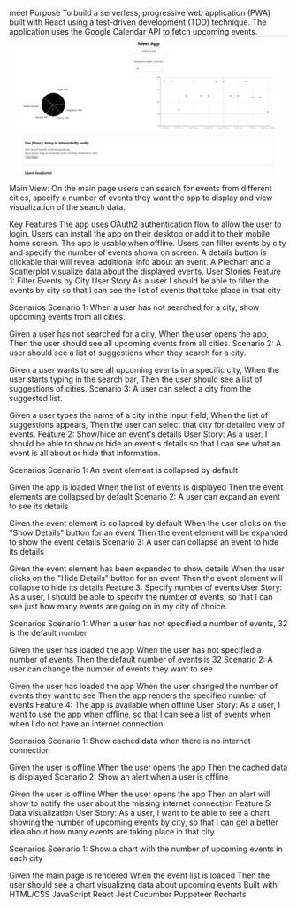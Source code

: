 <!-- @format -->

meet
Purpose
To build a serverless, progressive web application (PWA) built with React using a test-driven development (TDD) technique. The application uses the Google Calendar API to fetch upcoming events.
![alt text](meet.png)

Main View:
On the main page users can search for events from different cities, specify a number of events they want the app to display and view visualization of the search data.

Key Features
The app uses OAuth2 authentication flow to allow the user to login.
Users can install the app on their desktop or add it to their mobile home screen.
The app is usable when offline.
Users can filter events by city and specify the number of events shown on screen.
A details button is clickable that will reveal additional info about an event.
A Piechart and a Scatterplot visualize data about the displayed events.
User Stories
Feature 1: Filter Events by City
User Story
As a user I should be able to filter the events by city so that I can see the list of events that take place in that city

Scenarios
Scenario 1: When a user has not searched for a city, show upcoming events from all cities.

Given a user has not searched for a city,
When the user opens the app,
Then the user should see all upcoming events from all cities.
Scenario 2: A user should see a list of suggestions when they search for a city.

Given a user wants to see all upcoming events in a specific city,
When the user starts typing in the search bar,
Then the user should see a list of suggestions of cities.
Scenario 3: A user can select a city from the suggested list.

Given a user types the name of a city in the input field,
When the list of suggestions appears,
Then the user can select that city for detailed view of events.
Feature 2: Show/hide an event's details
User Story:
As a user, I should be able to show or hide an event's details so that I can see what an event is all about or hide that information.

Scenarios
Scenario 1: An event element is collapsed by default

Given the app is loaded
When the list of events is displayed
Then the event elements are collapsed by default
Scenario 2: A user can expand an event to see its details

Given the event element is collapsed by default
When the user clicks on the "Show Details" button for an event
Then the event element will be expanded to show the event details
Scenario 3: A user can collapse an event to hide its details

Given the event element has been expanded to show details
When the user clicks on the "Hide Details" button for an event
Then the event element will collapse to hide its details
Feature 3: Specify number of events
User Story:
As a user, I should be able to specify the number of events, so that I can see just how many events are going on in my city of choice.

Scenarios
Scenario 1: When a user has not specified a number of events, 32 is the default number

Given the user has loaded the app
When the user has not specified a number of events
Then the default number of events is 32
Scenario 2: A user can change the number of events they want to see

Given the user has loaded the app
When the user changed the number of events they want to see
Then the app renders the specified number of events
Feature 4: The app is available when offline
User Story:
As a user, I want to use the app when offline, so that I can see a list of events when when I do not have an internet connection

Scenarios
Scenario 1: Show cached data when there is no internet connection

Given the user is offline
When the user opens the app
Then the cached data is displayed
Scenario 2: Show an alert when a user is offline

Given the user is offline
When the user opens the app
Then an alert will show to notify the user about the missing internet connection
Feature 5: Data visualization
User Story:
As a user, I want to be able to see a chart showing the number of upcoming events by city, so that I can get a better idea about how many events are taking place in that city

Scenarios
Scenario 1: Show a chart with the number of upcoming events in each city

Given the main page is rendered
When the event list is loaded
Then the user should see a chart visualizing data about upcoming events
Built with
HTML/CSS
JavaScript
React
Jest
Cucumber
Puppeteer
Recharts
